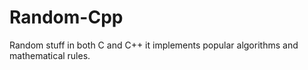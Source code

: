 # Random-Cpp
Random stuff in both C and C++ it implements popular algorithms and mathematical rules.
